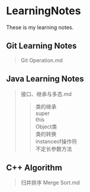 # LearningNotes
These is my learning notes.  
## Git Learning Notes
> Git Operation.md  
## Java Learning Notes
> 接口、继承与多态.md  
>> 类的继承  
>> super  
>> this  
>> Object类  
>> 类的转换  
>> instanceof操作符  
>> 不定长参数方法  
## C++ Algorithm
> 归并排序 Merge Sort.md  
